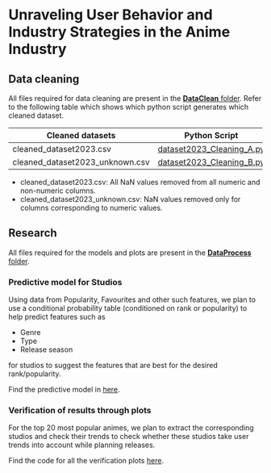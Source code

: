# Unraveling User Behavior and Industry Strategies in the Anime Industry

## Data cleaning

All files required for data cleaning are present in the [**DataClean** folder](/DataClean). 
Refer to the following table which shows which python script generates which cleaned dataset.

| Cleaned datasets      | Python Script |
| ----------- | ----------- |
| cleaned_dataset2023.csv       | [dataset2023_Cleaning_A.py](/DataClean/dataset2023_Cleaning_A.py)     |
| cleaned_dataset2023_unknown.csv    | [dataset2023_Cleaning_B.py](/DataClean/dataset2023_Cleaning_B.py)       |

- cleaned_dataset2023.csv: All NaN values removed from all numeric and non-numeric columns.
- cleaned_dataset2023_unknown.csv: NaN values removed only for columns corresponding to numeric values.

## Research

All files required for the models and plots are present in the [**DataProcess** folder](/DataProcess).

### Predictive model for Studios

Using data from Popularity, Favourites and other such features, we plan to use a conditional probability table (conditioned on rank or popularity) to help predict features such as
* Genre
* Type
* Release season
  
for studios to suggest the features that are best for the desired rank/popularity.

Find the predictive model in [here](/DataProcess/prediction_models.py).

### Verification of results through plots

For the top 20 most popular animes, we plan to extract the corresponding studios and check their trends to check whether these studios take user trends into account while planning releases.

Find the code for all the verification plots [here](/DataProcess/verification_plots.py).

